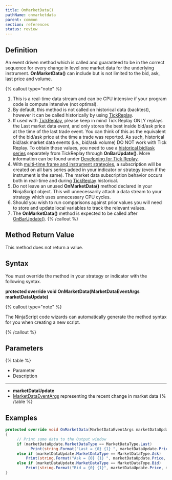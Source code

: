 ```yaml
---
title: OnMarketData()
pathName: onmarketdata
parent: common
section: references
status: review
---
```


## Definition

An event driven method which is called and guaranteed to be in the correct sequence for every change in level one market data for the underlying instrument. **OnMarketData()** can include but is not limited to the bid, ask, last price and volume.

{% callout type="note" %}

1. This is a real-time data stream and can be CPU intensive if your program code is compute intensive (not optimal).
2. By default, this method is not called on historical data (backtest), however it can be called historically by using [TickReplay](tick_replay).
3. If used with [TickReplay](tick_replay), please keep in mind Tick Replay ONLY replays the Last market data event, and only stores the best inside bid/ask price at the time of the last trade event. You can think of this as the equivalent of the bid/ask price at the time a trade was reported. As such, historical bid/ask market data events (i.e., bid/ask volume) DO NOT work with Tick Replay. To obtain those values, you need to use a [historical bid/ask series](using_historical_bid_ask_serie) separately from TickReplay through **OnBarUpdate()**. More information can be found under [Developing for Tick Replay](developing_for_tick_replay.md).
4. With [multi-time frame and instrument strategies](multi_time_frame_instruments.md), a subscription will be created on all bars series added in your indicator or strategy (even if the instrument is the same). The market data subscription behavior occurs both in real-time and during [TickReplay](tick_replay) historical.
5. Do not leave an unused **OnMarketData()** method declared in your NinjaScript object. This will unnecessarily attach a data stream to your strategy which uses unnecessary CPU cycles.
6. Should you wish to run comparisons against prior values you will need to store and update local variables to track the relevant values.
7. The **OnMarketData()** method is expected to be called after [OnBarUpdate()](onbarupdate).
{% /callout %}

## Method Return Value

This method does not return a value.

## Syntax

You must override the method in your strategy or indicator with the following syntax.

**protected override void OnMarketData(MarketDataEventArgs marketDataUpdate)**

{% callout type="note" %}

The NinjaScript code wizards can automatically generate the method syntax for you when creating a new script.

{% /callout %}

## Parameters

{% table %}

* Parameter
* Description

---

* **marketDataUpdate**
* [MarketDataEventArgs](marketdataeventargs) representing the recent change in market data
{% /table %}

## Examples

```csharp
protected override void OnMarketData(MarketDataEventArgs marketDataUpdate)
{
     // Print some data to the Output window
     if (marketDataUpdate.MarketDataType == MarketDataType.Last) 
           Print(string.Format("Last = {0} {1} ", marketDataUpdate.Price, marketDataUpdate.Volume));
     else if (marketDataUpdate.MarketDataType == MarketDataType.Ask)
         Print(string.Format("Ask = {0} {1} ", marketDataUpdate.Price, marketDataUpdate.Volume));
     else if (marketDataUpdate.MarketDataType == MarketDataType.Bid)
         Print(string.Format("Bid = {0} {1}", marketDataUpdate.Price, marketDataUpdate.Volume));
}
```
